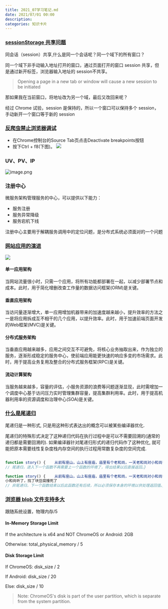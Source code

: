 ```yaml
---
title: 2021_07学习笔记.md
date: 2021/07/01 00:00
description:
categories: 知识卡片
---
```

### [sessionStorage 共享问题](https://github.com/lmk123/blog/issues/66)
同会话（session）共享,什么是同一个会话呢？同一个域下的所有窗口？

同一个域下非手动输入地址打开的窗口，通过页面打开的窗口 session 共享，但是通过新开标签，浏览器输入地址的 session不共享。

> Opening a page in a new tab or window will cause a new session to be initiated

那如果我在当前窗口，将地址改为另一个域，最后又改回来呢？

经过 Chrome 试验，session 是保持的，所以一个窗口可以保持多个 session，手动新开一个窗口等于新的 session
### [反爬虫禁止浏览器调试](https://segmentfault.com/a/1190000012359015)
* 在Chrome控制台的Source Tab页点击Deactivate breakpoints按钮
* 按下Ctrl + f8(下图)。
![](https://segmentfault.com/img/bVZ1iz?w=841&h=108)
### UV、PV、IP
![image.png](http://images.scar.site/WEBRESOURCEd7627f2a54ac20da2636f803f6097071.png)

### 注册中心
[](https://pic4.zhimg.com/v2-636cdc84e5139cf5380dd38c88c03b97_b.jpg)
微服务架构管理服务的中心，可以提供以下能力：
* 服务注册
* 服务异常降级
* 服务宕机下线

注册中心主要用于解耦服务调用中的定位问题，是分布式系统必须面对的一个问题

### [网站应用的演进](https://dubbo.apache.org/zh/docs/v2.7/user/preface/background/)
![](https://dubbo.apache.org/imgs/user/dubbo-architecture-roadmap.jpg)
#### 单一应用架构
当网站流量很小时，只需一个应用，将所有功能都部署在一起，以减少部署节点和成本。此时，用于简化增删改查工作量的数据访问框架(ORM)是关键。

#### 垂直应用架构
当访问量逐渐增大，单一应用增加机器带来的加速度越来越小，提升效率的方法之一是将应用拆成互不相干的几个应用，以提升效率。此时，用于加速前端页面开发的Web框架(MVC)是关键。

#### 分布式服务架构
当垂直应用越来越多，应用之间交互不可避免，将核心业务抽取出来，作为独立的服务，逐渐形成稳定的服务中心，使前端应用能更快速的响应多变的市场需求。此时，用于提高业务复用及整合的分布式服务框架(RPC)是关键。

#### 流动计算架构
当服务越来越多，容量的评估，小服务资源的浪费等问题逐渐显现，此时需增加一个调度中心基于访问压力实时管理集群容量，提高集群利用率。此时，用于提高机器利用率的资源调度和治理中心(SOA)是关键。


### [什么是尾递归](https://www.zhihu.com/question/20761771)
尾递归是一种形式, 只是用这种形式表达出的概念可以被某些编译器优化.

尾递归的特殊形式决定了这种递归代码在执行过程中是可以不需要回溯的(通常的递归都是需要回溯的). 如果编译器针对尾递归形式的递归代码作了这种优化,
就可能把原本需要线性复杂度栈内存空间的执行过程用常数复杂度的空间完成.

```javascript

function story() {    从前有座山，山上有座庙，庙里有个老和尚，一天老和尚对小和尚讲故事：story()
// 尾递归，进入下一个函数不再需要上一个函数的环境了，得出结果以后直接返回。}

function story() {    从前有座山，山上有座庙，庙里有个老和尚，一天老和尚对小和尚讲故事：story()，
小和尚听了，找了块豆腐撞死了 
// 非尾递归，下一个函数结束以后此函数还有后续，所以必须保存本身的环境以供处理返回值。}
```

### [浏览器 blob 文件支持多大](https://stackoverflow.com/questions/28307789/is-there-any-limitation-on-javascript-max-blob-size)

跟随系统设置，物理内存/5

#### In-Memory Storage Limit

If the architecture is x64 and NOT ChromeOS or Android: 2GB

Otherwise: total_physical_memory / 5

#### Disk Storage Limit

If ChromeOS: disk_size / 2

If Android: disk_size / 20

Else: disk_size / 10

> Note: ChromeOS's disk is part of the user partition, which is separate from the system partition.
